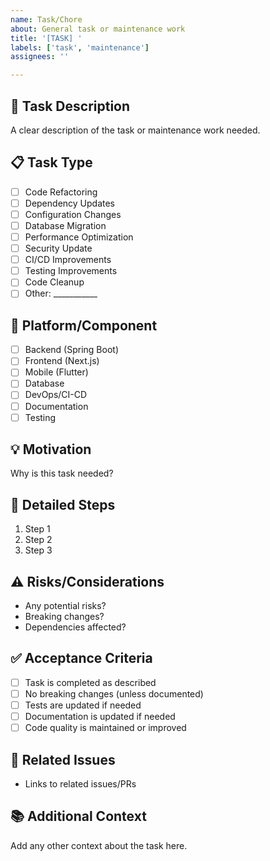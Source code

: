 ```yaml
---
name: Task/Chore
about: General task or maintenance work
title: '[TASK] '
labels: ['task', 'maintenance']
assignees: ''

---
```


## 🔧 Task Description
A clear description of the task or maintenance work needed.

## 📋 Task Type
- [ ] Code Refactoring
- [ ] Dependency Updates
- [ ] Configuration Changes
- [ ] Database Migration
- [ ] Performance Optimization
- [ ] Security Update
- [ ] CI/CD Improvements
- [ ] Testing Improvements
- [ ] Code Cleanup
- [ ] Other: ___________

## 🎯 Platform/Component
- [ ] Backend (Spring Boot)
- [ ] Frontend (Next.js)
- [ ] Mobile (Flutter)
- [ ] Database
- [ ] DevOps/CI-CD
- [ ] Documentation
- [ ] Testing

## 💡 Motivation
Why is this task needed?

## 📝 Detailed Steps
1. Step 1
2. Step 2
3. Step 3

## ⚠️ Risks/Considerations
- Any potential risks?
- Breaking changes?
- Dependencies affected?

## ✅ Acceptance Criteria
- [ ] Task is completed as described
- [ ] No breaking changes (unless documented)
- [ ] Tests are updated if needed
- [ ] Documentation is updated if needed
- [ ] Code quality is maintained or improved

## 🔗 Related Issues
- Links to related issues/PRs

## 📚 Additional Context
Add any other context about the task here.
